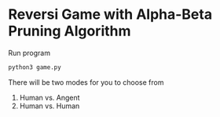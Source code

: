 # Reversi Game with Alpha-Beta Pruning Algorithm

Run program
```sh
python3 game.py
```

There will be two modes for you to choose from
1. Human vs. Angent
2. Human vs. Human
